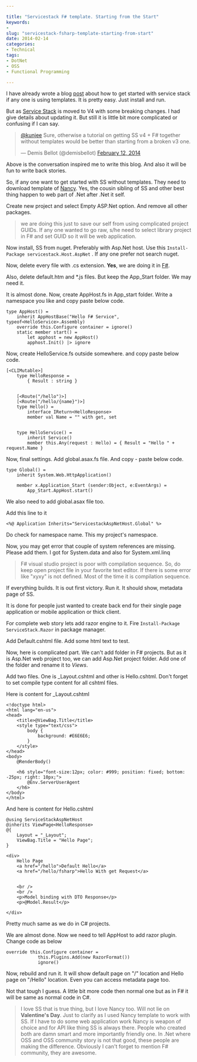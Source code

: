 ```yaml
---

title: "Servicestack F# template. Starting from the Start"
keywords:
- 
slug: "servicestack-fsharp-template-starting-from-start"
date: 2014-02-14
categories:
- Technical
tags:
- DotNet
- OSS
- Functional Programming

---
```


I have already wrote a blog [post](/2014/02/servicestack-fsharp-template-circle-is-complete/) about how to get started with service stack if any one is using templates. It is pretty easy. Just install and run.

But as [Service Stack](http://servicestack.net/) is moved to V4 with some breaking changes. I had give details about updating it. But still it is little bit more complicated or confusing if I can say.

 
<blockquote class="twitter-tweet" lang="en"><p><a href="https://twitter.com/kunjee">@kunjee</a> Sure, otherwise a tutorial on getting SS v4 + F# together without templates would be better than starting from a broken v3 one.</p>&mdash; Demis Bellot (@demisbellot) <a href="https://twitter.com/demisbellot/statuses/433545493738582016">February 12, 2014</a></blockquote>
<script async src="//platform.twitter.com/widgets.js" charset="utf-8"></script>

Above is the conversation inspired me to write this blog. And also it will be fun to write back stories. 

So, if any one want to get started with SS without templates. They need to download template of [Nancy](http://visualstudiogallery.msdn.microsoft.com/b55b8aac-b11a-4a6a-8a77-2153f46f4e2f). Yes, the cousin sibling of SS and other best thing happen to web part of  .Net after .Net it self.

Create new project and select Empty ASP.Net option. And remove all other packages. 

> we are doing this just to save our self from using complicated project GUIDs. If any one wanted to go raw, s/he need to select library project in F# and set GUID so it will be web application.

Now install, SS from nuget. Preferably with Asp.Net host. Use this `Install-Package servicestack.Host.AspNet` . If any one prefer not search nuget.

Now, delete every file with .cs extension. **Yes**, we are doing it in [F#](http://fsharp.org).

Also, delete default.htm and *.js files. But keep the App_Start folder. We may need it.

It is almost done. Now, create AppHost.fs in App_start folder. Write a namespace you like and copy paste below code.

	type AppHost() = 
	    inherit AppHostBase("Hello F# Service", typeof<HelloService>.Assembly)
	    override this.Configure container = ignore()
	    static member start() = 
	        let apphost = new AppHost()
	        apphost.Init() |> ignore


Now, create HelloService.fs outside somewhere. and copy paste below code.


	[<CLIMutable>]
	    type HelloResponse = 
	        { Result : string }
	
	
	    [<Route("/hello")>]
	    [<Route("/hello/{name}")>]
	    type Hello() = 
	        interface IReturn<HelloResponse>
	        member val Name = "" with get, set
	
	
	    type HelloService() = 
	        inherit Service()
	        member this.Any(request : Hello) = { Result = "Hello " + request.Name }

Now, final settings. Add global.asax.fs file. And copy - paste below code.

	type Global() = 
	    inherit System.Web.HttpApplication()
	
	    member x.Application_Start (sender:Object, e:EventArgs) = 
	        App_Start.AppHost.start() 

We also need to add global.asax file too.

Add this line to it

	<%@ Application Inherits="ServicestackAspNetHost.Global" %>

Do check for namespace name. This my project's namespace. 

Now, you may get error that couple of system references are missing. Please add them. I got for System.data and also for System.xml.linq

> F# visual studio project is poor with compilation sequence. So, do keep open project file in your favorite text editor. If there is some error like "xyxy" is not defined. Most of the time it is compilation sequence.

If everything builds. It is out first victory. Run it. It should show, metadata page of SS.

It is done for people just wanted to create back end for their single page application or mobile application or thick client. 

For complete web story lets add razor engine to it. Fire `Install-Package ServiceStack.Razor` in package manager.

Add Default.cshtml file. Add some html text to test.

Now, here is complicated part. We can't add folder in F# projects. But as it is Asp.Net web project too, we can add Asp.Net project folder. Add one of the folder and rename it to *Views*.

Add two files. One is _Layout.cshtml and other is Hello.cshtml. Don't forget to set compile type content for all cshtml files. 

Here is content for _Layout.cshtml

	<!doctype html>
	<html lang="en-us">
	<head>
	    <title>@ViewBag.Title</title>
	    <style type="text/css">
	        body {
	            background: #E6E6E6;
	        }
	    </style>
	</head>
	<body>
	    @RenderBody()
	
	    <h6 style="font-size:12px; color: #999; position: fixed; bottom: -25px; right: 10px;">
	        @Env.ServerUserAgent
	    </h6>
	</body>
	</html>


And here is content for Hello.cshtml


	@using ServiceStackAspNetHost
	@inherits ViewPage<HelloResponse> 
	@{
	    Layout = "_Layout";
	    ViewBag.Title = "Hello Page";
	}
	
	<div>
	    Hello Page
	    <a href="/hello">Default Hello</a>
	    <a href="/hello/fsharp">Hello With get Request</a>
	
	
	    <br />
	    <br />
	    <p>Model binding with DTO Response</p>
	    <p>@Model.Result</p>
	
	</div>


Pretty much same as we do in C# projects. 

We are almost done. Now we need to tell AppHost to add razor plugin. Change code as below

	override this.Configure container =
	            this.Plugins.Add(new RazorFormat())
	            ignore()

Now, rebuild and run it. It will show default page on "/" location and Hello page on "/Hello" location. Even you can access metadata page too.

Not that tough I guess. A little bit more code then normal one but as in F# it will be same as normal code in C#. 

> I love SS that is true thing, but I love Nancy too. Will not lie on **Valentine's Day**. Just to clarify as I used Nancy template to work with SS. If I have to do some web application work Nancy is weapon of choice and for API like thing SS is always there. People who created both are damn smart and more importantly friendly one. In .Net where OSS and OSS community story is not that good, these people are making the difference. Obviously I can't forget to mention F# community, they are awesome.